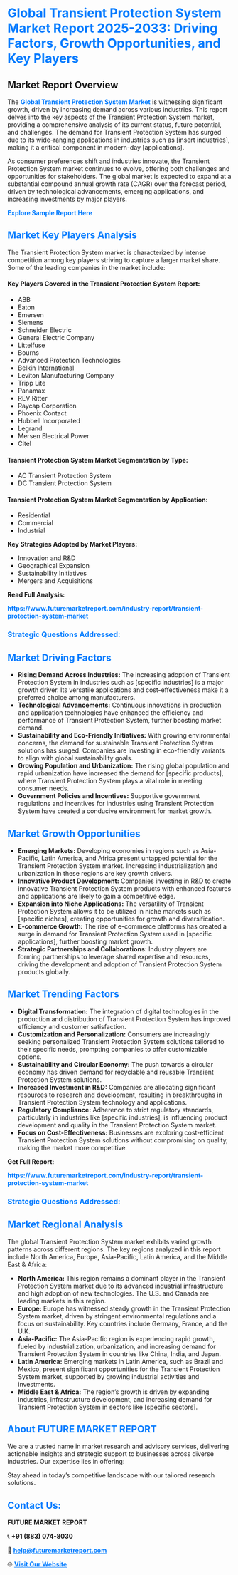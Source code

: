 <h1 style="color: #007BFF;">Global Transient Protection System Market Report 2025-2033: Driving Factors, Growth Opportunities, and Key Players</h1>

<section id="overview">
<h2>Market Report Overview</h2>
<p>The <a href="https://www.futuremarketreport.com/industry-report/transient-protection-system-market" style="color: #007BFF; text-decoration: none;"><strong>Global Transient Protection System Market</strong></a> is witnessing significant growth, driven by increasing demand across various industries. This report delves into the key aspects of the Transient Protection System market, providing a comprehensive analysis of its current status, future potential, and challenges. The demand for Transient Protection System has surged due to its wide-ranging applications in industries such as [insert industries], making it a critical component in modern-day [applications].</p>
<p>As consumer preferences shift and industries innovate, the Transient Protection System market continues to evolve, offering both challenges and opportunities for stakeholders. The global market is expected to expand at a substantial compound annual growth rate (CAGR) over the forecast period, driven by technological advancements, emerging applications, and increasing investments by major players.</p>
</section>

<section id="overview">
<p><a href="https://www.futuremarketreport.com/request-sample/reportId=88541" style="color: #007BFF; text-decoration: none;"><strong>Explore Sample Report Here</strong></a></p>
</section>

<section id="key-players">
<h2 style="color: #007BFF;">Market Key Players Analysis</h2>
<p>The Transient Protection System market is characterized by intense competition among key players striving to capture a larger market share. Some of the leading companies in the market include:</p>
<h4>Key Players Covered in the Transient Protection System Report:</h4>
<ul><li>ABB</li><li>Eaton</li><li>Emersen</li><li>Siemens</li><li>Schneider Electric</li><li>General Electric Company</li><li>Littelfuse</li><li>Bourns</li><li>Advanced Protection Technologies</li><li>Belkin International</li><li>Leviton Manufacturing Company</li><li>Tripp Lite</li><li>Panamax</li><li>REV Ritter</li><li>Raycap Corporation</li><li>Phoenix Contact</li><li>Hubbell Incorporated</li><li>Legrand</li><li>Mersen Electrical Power</li><li>Citel</li></ul>
<h4>Transient Protection System Market Segmentation by Type:</h4>
<ul><li>AC Transient Protection System</li><li>DC Transient Protection System</li></ul>

<h4>Transient Protection System Market Segmentation by Application:</h4>
<ul><li>Residential</li><li>Commercial</li><li>Industrial</li></ul>
<p><strong>Key Strategies Adopted by Market Players:</strong></p>
<ul>
<li>Innovation and R&D</li>
<li>Geographical Expansion</li>
<li>Sustainability Initiatives</li>
<li>Mergers and Acquisitions</li>
</ul>
</section>

<section>
<p><strong>Read Full Analysis: </strong></p><a href="https://www.futuremarketreport.com/industry-report/transient-protection-system-market" style="color: #007BFF; text-decoration: none;"><strong>https://www.futuremarketreport.com/industry-report/transient-protection-system-market</strong></a>
<h3 style="color: #007BFF;">Strategic Questions Addressed:</h3>
</section>

<section id="driving-factors">
<h2 style="color: #007BFF;">Market Driving Factors</h2>
<ul>
<li><strong>Rising Demand Across Industries:</strong> The increasing adoption of Transient Protection System in industries such as [specific industries] is a major growth driver. Its versatile applications and cost-effectiveness make it a preferred choice among manufacturers.</li>
<li><strong>Technological Advancements:</strong> Continuous innovations in production and application technologies have enhanced the efficiency and performance of Transient Protection System, further boosting market demand.</li>
<li><strong>Sustainability and Eco-Friendly Initiatives:</strong> With growing environmental concerns, the demand for sustainable Transient Protection System solutions has surged. Companies are investing in eco-friendly variants to align with global sustainability goals.</li>
<li><strong>Growing Population and Urbanization:</strong> The rising global population and rapid urbanization have increased the demand for [specific products], where Transient Protection System plays a vital role in meeting consumer needs.</li>
<li><strong>Government Policies and Incentives:</strong> Supportive government regulations and incentives for industries using Transient Protection System have created a conducive environment for market growth.</li>
</ul>
</section>

<section id="growth-opportunities">
<h2 style="color: #007BFF;">Market Growth Opportunities</h2>
<ul>
<li><strong>Emerging Markets:</strong> Developing economies in regions such as Asia-Pacific, Latin America, and Africa present untapped potential for the Transient Protection System market. Increasing industrialization and urbanization in these regions are key growth drivers.</li>
<li><strong>Innovative Product Development:</strong> Companies investing in R&D to create innovative Transient Protection System products with enhanced features and applications are likely to gain a competitive edge.</li>
<li><strong>Expansion into Niche Applications:</strong> The versatility of Transient Protection System allows it to be utilized in niche markets such as [specific niches], creating opportunities for growth and diversification.</li>
<li><strong>E-commerce Growth:</strong> The rise of e-commerce platforms has created a surge in demand for Transient Protection System used in [specific applications], further boosting market growth.</li>
<li><strong>Strategic Partnerships and Collaborations:</strong> Industry players are forming partnerships to leverage shared expertise and resources, driving the development and adoption of Transient Protection System products globally.</li>
</ul>
</section>

<section id="trending-factors">
<h2 style="color: #007BFF;">Market Trending Factors</h2>
<ul>
<li><strong>Digital Transformation:</strong> The integration of digital technologies in the production and distribution of Transient Protection System has improved efficiency and customer satisfaction.</li>
<li><strong>Customization and Personalization:</strong> Consumers are increasingly seeking personalized Transient Protection System solutions tailored to their specific needs, prompting companies to offer customizable options.</li>
<li><strong>Sustainability and Circular Economy:</strong> The push towards a circular economy has driven demand for recyclable and reusable Transient Protection System solutions.</li>
<li><strong>Increased Investment in R&D:</strong> Companies are allocating significant resources to research and development, resulting in breakthroughs in Transient Protection System technology and applications.</li>
<li><strong>Regulatory Compliance:</strong> Adherence to strict regulatory standards, particularly in industries like [specific industries], is influencing product development and quality in the Transient Protection System market.</li>
<li><strong>Focus on Cost-Effectiveness:</strong> Businesses are exploring cost-efficient Transient Protection System solutions without compromising on quality, making the market more competitive.</li>
</ul>
</section>

<section>
<p><strong>Get Full Report: </strong></p><a href="https://www.futuremarketreport.com/industry-report/transient-protection-system-market" style="color: #007BFF; text-decoration: none;"><strong>https://www.futuremarketreport.com/industry-report/transient-protection-system-market</strong></a>
<h3 style="color: #007BFF;">Strategic Questions Addressed:</h3>
</section>


<section id="regional-analysis">
<h2 style="color: #007BFF;">Market Regional Analysis</h2>
<p>The global Transient Protection System market exhibits varied growth patterns across different regions. The key regions analyzed in this report include North America, Europe, Asia-Pacific, Latin America, and the Middle East & Africa:</p>
<ul>
<li><strong>North America:</strong> This region remains a dominant player in the Transient Protection System market due to its advanced industrial infrastructure and high adoption of new technologies. The U.S. and Canada are leading markets in this region.</li>
<li><strong>Europe:</strong> Europe has witnessed steady growth in the Transient Protection System market, driven by stringent environmental regulations and a focus on sustainability. Key countries include Germany, France, and the U.K.</li>
<li><strong>Asia-Pacific:</strong> The Asia-Pacific region is experiencing rapid growth, fueled by industrialization, urbanization, and increasing demand for Transient Protection System in countries like China, India, and Japan.</li>
<li><strong>Latin America:</strong> Emerging markets in Latin America, such as Brazil and Mexico, present significant opportunities for the Transient Protection System market, supported by growing industrial activities and investments.</li>
<li><strong>Middle East & Africa:</strong> The region’s growth is driven by expanding industries, infrastructure development, and increasing demand for Transient Protection System in sectors like [specific sectors].</li>
</ul>
</section>

<footer>
<h2 style="color: #007BFF;">About FUTURE MARKET REPORT</h2>
<p>We are a trusted name in market research and advisory services, delivering actionable insights and strategic support to businesses across diverse industries. Our expertise lies in offering:</p>

<p>Stay ahead in today’s competitive landscape with our tailored research solutions.</p>

<h2 style="color: #007BFF;">Contact Us:</h2>
<p><strong>FUTURE MARKET REPORT</strong></p>
<p>📞 <strong>+91 (883) 074-8030</strong></p>
<p>📧 <strong><a href="mailto:help@futuremarketreport.com" style="color: #007BFF;">help@futuremarketreport.com</a></strong></p>
<p>🌐 <strong><a href="https://www.futuremarketreport.com/" style="color: #007BFF;">Visit Our Website</a></strong></p>
</footer>